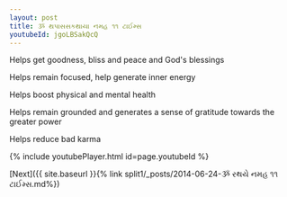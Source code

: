 ```yaml
---
layout: post
title: ૐ થપાસસકથાયા નમહ ૧૧ ટાઈમ્સ
youtubeId: jgoLBSakQcQ
---
```

 
 
Helps get goodness, bliss and peace and God's blessings
 
Helps remain focused, help generate inner energy 
 
Helps boost physical and mental health 
 
Helps remain grounded and generates a sense of gratitude towards the greater power 
 
Helps reduce bad karma
 
 
 
 


{% include youtubePlayer.html id=page.youtubeId %}
 
[Next]({{ site.baseurl }}{% link  split1/_posts/2014-06-24-ૐ રથયે નમહ ૧૧ ટાઈમ્સ.md%})
 
